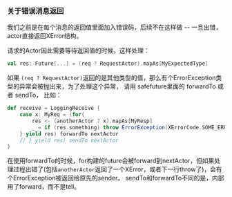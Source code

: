 


### 关于错误消息返回

我们之前是在每个消息的返回值里面加入错误码，后续不在这样做 -- 一旦出错，actor直接返回XError结构。

请求的Actor因此需要等待返回值的时候，这样处理：

```scala
val res: Future[...] = (req ? RequestActor).mapAs[MyExpectedType]

```


如果 `(req ? RequestActor)`返回的是其他类型的值，那么有个ErrorException类型的异常会被抛出来，为了处理这个异常，
请用 safefuture里面的 forwardTo 或者 sendTo， 比如：

```scala
def receive = LoggingReceive {
    case x: MyReq = (for{
        res <- (anotherActor ? x).mapAs[MyResp]
        _ = if (res.something) throw ErrorException(XErrorCode.SOME_ERROR, "msg")
    } yield res) forwardTo nextActor
    // } yield res) sendTo nextActor
}
```

在使用forwardTo的时候，for构建的future会被forward到nextActor，但如果处理过程出错了(包括`anotherActor`返回了一个XError，或者下一行throw了)，会有个ErrorException被返回给原先的sender。 sendTo和forwardTo不同的是，内部用了forward，而不是tell。

